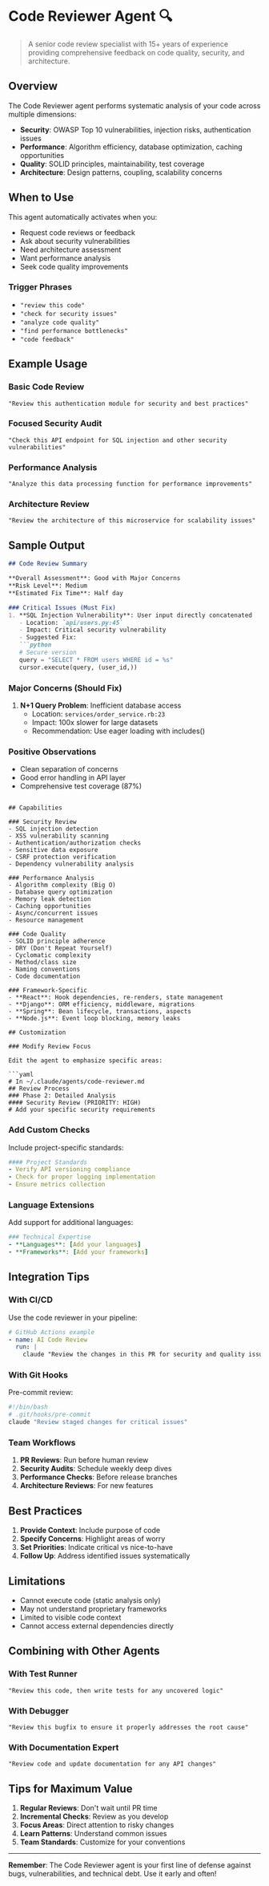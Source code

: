 # Code Reviewer Agent 🔍

> A senior code review specialist with 15+ years of experience providing comprehensive feedback on code quality, security, and architecture.

## Overview

The Code Reviewer agent performs systematic analysis of your code across multiple dimensions:
- **Security**: OWASP Top 10 vulnerabilities, injection risks, authentication issues
- **Performance**: Algorithm efficiency, database optimization, caching opportunities
- **Quality**: SOLID principles, maintainability, test coverage
- **Architecture**: Design patterns, coupling, scalability concerns

## When to Use

This agent automatically activates when you:
- Request code reviews or feedback
- Ask about security vulnerabilities
- Need architecture assessment
- Want performance analysis
- Seek code quality improvements

### Trigger Phrases
- `"review this code"`
- `"check for security issues"`
- `"analyze code quality"`
- `"find performance bottlenecks"`
- `"code feedback"`

## Example Usage

### Basic Code Review
```
"Review this authentication module for security and best practices"
```

### Focused Security Audit
```
"Check this API endpoint for SQL injection and other security vulnerabilities"
```

### Performance Analysis
```
"Analyze this data processing function for performance improvements"
```

### Architecture Review
```
"Review the architecture of this microservice for scalability issues"
```

## Sample Output

```markdown
## Code Review Summary

**Overall Assessment**: Good with Major Concerns
**Risk Level**: Medium
**Estimated Fix Time**: Half day

### Critical Issues (Must Fix)
1. **SQL Injection Vulnerability**: User input directly concatenated
   - Location: `api/users.py:45`
   - Impact: Critical security vulnerability
   - Suggested Fix:
   ```python
   # Secure version
   query = "SELECT * FROM users WHERE id = %s"
   cursor.execute(query, (user_id,))
   ```

### Major Concerns (Should Fix)
1. **N+1 Query Problem**: Inefficient database access
   - Location: `services/order_service.rb:23`
   - Impact: 100x slower for large datasets
   - Recommendation: Use eager loading with includes()

### Positive Observations
- Clean separation of concerns
- Good error handling in API layer
- Comprehensive test coverage (87%)
```

## Capabilities

### Security Review
- SQL injection detection
- XSS vulnerability scanning
- Authentication/authorization checks
- Sensitive data exposure
- CSRF protection verification
- Dependency vulnerability analysis

### Performance Analysis
- Algorithm complexity (Big O)
- Database query optimization
- Memory leak detection
- Caching opportunities
- Async/concurrent issues
- Resource management

### Code Quality
- SOLID principle adherence
- DRY (Don't Repeat Yourself)
- Cyclomatic complexity
- Method/class size
- Naming conventions
- Code documentation

### Framework-Specific
- **React**: Hook dependencies, re-renders, state management
- **Django**: ORM efficiency, middleware, migrations
- **Spring**: Bean lifecycle, transactions, aspects
- **Node.js**: Event loop blocking, memory leaks

## Customization

### Modify Review Focus

Edit the agent to emphasize specific areas:

```yaml
# In ~/.claude/agents/code-reviewer.md
## Review Process
### Phase 2: Detailed Analysis
#### Security Review (PRIORITY: HIGH)
# Add your specific security requirements
```

### Add Custom Checks

Include project-specific standards:

```yaml
#### Project Standards
- Verify API versioning compliance
- Check for proper logging implementation
- Ensure metrics collection
```

### Language Extensions

Add support for additional languages:

```yaml
### Technical Expertise
- **Languages**: [Add your languages]
- **Frameworks**: [Add your frameworks]
```

## Integration Tips

### With CI/CD

Use the code reviewer in your pipeline:

```yaml
# GitHub Actions example
- name: AI Code Review
  run: |
    claude "Review the changes in this PR for security and quality issues"
```

### With Git Hooks

Pre-commit review:

```bash
#!/bin/bash
# .git/hooks/pre-commit
claude "Review staged changes for critical issues"
```

### Team Workflows

1. **PR Reviews**: Run before human review
2. **Security Audits**: Schedule weekly deep dives
3. **Performance Checks**: Before release branches
4. **Architecture Reviews**: For new features

## Best Practices

1. **Provide Context**: Include purpose of code
2. **Specify Concerns**: Highlight areas of worry
3. **Set Priorities**: Indicate critical vs nice-to-have
4. **Follow Up**: Address identified issues systematically

## Limitations

- Cannot execute code (static analysis only)
- May not understand proprietary frameworks
- Limited to visible code context
- Cannot access external dependencies directly

## Combining with Other Agents

### With Test Runner
```
"Review this code, then write tests for any uncovered logic"
```

### With Debugger
```
"Review this bugfix to ensure it properly addresses the root cause"
```

### With Documentation Expert
```
"Review code and update documentation for any API changes"
```

## Tips for Maximum Value

1. **Regular Reviews**: Don't wait until PR time
2. **Incremental Checks**: Review as you develop
3. **Focus Areas**: Direct attention to risky changes
4. **Learn Patterns**: Understand common issues
5. **Team Standards**: Customize for your conventions

---

**Remember**: The Code Reviewer agent is your first line of defense against bugs, vulnerabilities, and technical debt. Use it early and often!